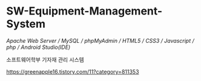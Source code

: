# SW-Equipment-Management-System

*Apache Web Server  /  MySQL  /  phpMyAdmin  /  HTML5  /  CSS3  /  Javascript  /  php  /  Android Studio(IDE)*

소프트웨어학부 기자재 관리 시스템


https://greenapple16.tistory.com/11?category=811353
